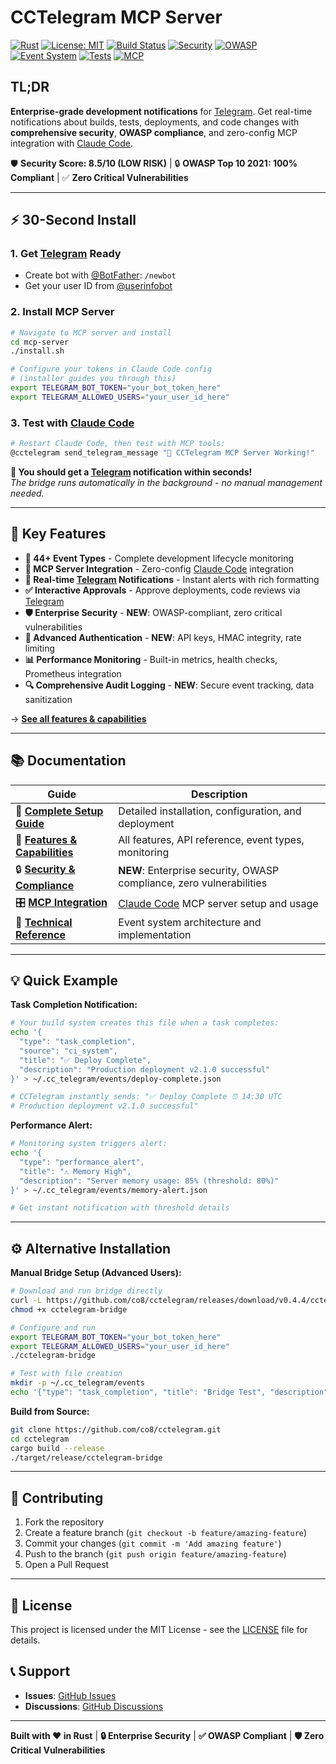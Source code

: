 # CCTelegram MCP Server

[![Rust](https://img.shields.io/badge/rust-1.70+-orange.svg)](https://www.rust-lang.org/) [![License: MIT](https://img.shields.io/badge/License-MIT-yellow.svg)](https://opensource.org/licenses/MIT) [![Build Status](https://img.shields.io/badge/build-passing-brightgreen.svg)](https://github.com/co8/cctelegram) [![Security](https://img.shields.io/badge/security-8.5%2F10%20LOW%20RISK-green.svg)](docs/SECURITY.md) [![OWASP](https://img.shields.io/badge/OWASP-10%2F10%20compliant-brightgreen.svg)](docs/SECURITY.md) [![Event System](https://img.shields.io/badge/events-44%2B%20types-blue.svg)](docs/FEATURES.md) [![Tests](https://img.shields.io/badge/tests-38%20passing-green.svg)](docs/FEATURES.md#comprehensive-testing) [![MCP](https://img.shields.io/badge/MCP-v1.2.0-purple.svg)](mcp-server/README.md)

## TL;DR

**Enterprise-grade development notifications** for [Telegram](https://telegram.org/). Get real-time notifications about builds, tests, deployments, and code changes with **comprehensive security**, **OWASP compliance**, and zero-config MCP integration with [Claude Code](https://github.com/anthropics/claude-code).

🛡️ **Security Score: 8.5/10 (LOW RISK)** | 🔒 **OWASP Top 10 2021: 100% Compliant** | ✅ **Zero Critical Vulnerabilities**

---

## ⚡ 30-Second Install

### 1. Get [Telegram](https://telegram.org/) Ready
- Create bot with [@BotFather](https://t.me/botfather): `/newbot`
- Get your user ID from [@userinfobot](https://t.me/userinfobot)

### 2. Install MCP Server
```bash
# Navigate to MCP server and install
cd mcp-server
./install.sh

# Configure your tokens in Claude Code config
# (installer guides you through this)
export TELEGRAM_BOT_TOKEN="your_bot_token_here"
export TELEGRAM_ALLOWED_USERS="your_user_id_here"
```

### 3. Test with [Claude Code](https://github.com/anthropics/claude-code)
```bash
# Restart Claude Code, then test with MCP tools:
@cctelegram send_telegram_message "🎉 CCTelegram MCP Server Working!"
```

**🎉 You should get a [Telegram](https://telegram.org/) notification within seconds!**  
*The bridge runs automatically in the background - no manual management needed.*

---

## 🎯 Key Features

- **🔔 44+ Event Types** - Complete development lifecycle monitoring
- **🔌 MCP Server Integration** - Zero-config [Claude Code](https://github.com/anthropics/claude-code) integration  
- **📱 Real-time [Telegram](https://telegram.org/) Notifications** - Instant alerts with rich formatting
- **✅ Interactive Approvals** - Approve deployments, code reviews via [Telegram](https://telegram.org/)
- **🛡️ Enterprise Security** - **NEW**: OWASP-compliant, zero critical vulnerabilities
- **🔐 Advanced Authentication** - **NEW**: API keys, HMAC integrity, rate limiting
- **📊 Performance Monitoring** - Built-in metrics, health checks, Prometheus integration
- **🔍 Comprehensive Audit Logging** - **NEW**: Secure event tracking, data sanitization

→ **[See all features & capabilities](docs/FEATURES.md)**

---

## 📚 Documentation

| Guide | Description |
|-------|-------------|
| 🚀 **[Complete Setup Guide](QUICKSTART.md)** | Detailed installation, configuration, and deployment |
| 🔧 **[Features & Capabilities](docs/FEATURES.md)** | All features, API reference, event types, monitoring |
| 🔒 **[Security & Compliance](docs/SECURITY.md)** | **NEW**: Enterprise security, OWASP compliance, zero vulnerabilities |
| 🎛️ **[MCP Integration](mcp-server/README.md)** | [Claude Code](https://github.com/anthropics/claude-code) MCP server setup and usage |
| 📖 **[Technical Reference](docs/EVENT_SYSTEM.md)** | Event system architecture and implementation |

---

## 💡 Quick Example

**Task Completion Notification:**
```bash
# Your build system creates this file when a task completes:
echo '{
  "type": "task_completion", 
  "source": "ci_system",
  "title": "✅ Deploy Complete",
  "description": "Production deployment v2.1.0 successful"
}' > ~/.cc_telegram/events/deploy-complete.json

# CCTelegram instantly sends: "✅ Deploy Complete ⏰ 14:30 UTC
# Production deployment v2.1.0 successful"
```

**Performance Alert:**
```bash
# Monitoring system triggers alert:
echo '{
  "type": "performance_alert",
  "title": "⚠️ Memory High", 
  "description": "Server memory usage: 85% (threshold: 80%)"
}' > ~/.cc_telegram/events/memory-alert.json

# Get instant notification with threshold details
```

---

## ⚙️ Alternative Installation

**Manual Bridge Setup (Advanced Users):**
```bash
# Download and run bridge directly
curl -L https://github.com/co8/cctelegram/releases/download/v0.4.4/cctelegram-bridge -o cctelegram-bridge
chmod +x cctelegram-bridge

# Configure and run
export TELEGRAM_BOT_TOKEN="your_bot_token_here"
export TELEGRAM_ALLOWED_USERS="your_user_id_here"
./cctelegram-bridge

# Test with file creation
mkdir -p ~/.cc_telegram/events
echo '{"type": "task_completion", "title": "Bridge Test", "description": "Manual setup working"}' > ~/.cc_telegram/events/test.json
```

**Build from Source:**
```bash
git clone https://github.com/co8/cctelegram.git
cd cctelegram  
cargo build --release
./target/release/cctelegram-bridge
```

---

## 🤝 Contributing

1. Fork the repository
2. Create a feature branch (`git checkout -b feature/amazing-feature`)
3. Commit your changes (`git commit -m 'Add amazing feature'`)
4. Push to the branch (`git push origin feature/amazing-feature`)
5. Open a Pull Request

---

## 📄 License

This project is licensed under the MIT License - see the [LICENSE](LICENSE) file for details.

## 📞 Support

- **Issues**: [GitHub Issues](https://github.com/co8/cctelegram/issues)
- **Discussions**: [GitHub Discussions](https://github.com/co8/cctelegram/discussions)

---

**Built with ❤️ in Rust** | **🔒 Enterprise Security** | **✅ OWASP Compliant** | **🛡️ Zero Critical Vulnerabilities**